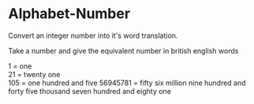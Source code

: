 # Alphabet-Number
Convert an integer number into it's word translation.

Take a number and give the equivalent number in british english words

1 = one  
21 = twenty one  
105 = one hundred and five 
56945781 = fifty six million nine hundred and forty five thousand seven hundred and eighty one
